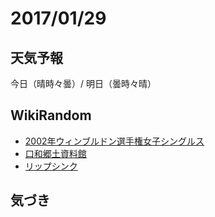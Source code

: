 # 2017/01/29

## 天気予報

今日（晴時々曇）/ 明日（曇時々晴）

## WikiRandom

* [2002年ウィンブルドン選手権女子シングルス](https://ja.wikipedia.org/wiki/2002%E5%B9%B4%E3%82%A6%E3%82%A3%E3%83%B3%E3%83%96%E3%83%AB%E3%83%89%E3%83%B3%E9%81%B8%E6%89%8B%E6%A8%A9%E5%A5%B3%E5%AD%90%E3%82%B7%E3%83%B3%E3%82%B0%E3%83%AB%E3%82%B9)
* [口和郷土資料館](https://ja.wikipedia.org/wiki/%E5%8F%A3%E5%92%8C%E9%83%B7%E5%9C%9F%E8%B3%87%E6%96%99%E9%A4%A8)
* [リップシンク](https://ja.wikipedia.org/wiki/%E3%83%AA%E3%83%83%E3%83%97%E3%82%B7%E3%83%B3%E3%82%AF)

## 気づき

